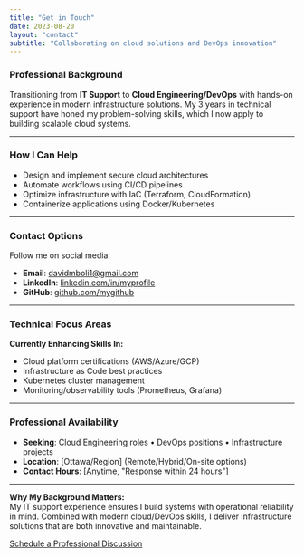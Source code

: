 ```yaml
---
title: "Get in Touch"
date: 2023-08-20
layout: "contact"
subtitle: "Collaborating on cloud solutions and DevOps innovation"
---
```


### Professional Background

Transitioning from **IT Support** to **Cloud Engineering/DevOps** with hands-on experience in modern infrastructure solutions. My 3 years in technical support have honed my problem-solving skills, which I now apply to building scalable cloud systems.

---

### How I Can Help
- Design and implement secure cloud architectures
- Automate workflows using CI/CD pipelines
- Optimize infrastructure with IaC (Terraform, CloudFormation)
- Containerize applications using Docker/Kubernetes

---

### Contact Options

Follow me on social media:
- **Email**: [davidmboli1@gmail.com](mailto:davidmboli1@gmail.com)   
- **LinkedIn**: [linkedin.com/in/myprofile](https://www.linkedin.com/in/david-mboli-idie-38b974209/)  
- **GitHub**: [github.com/mygithub](https://github.com/kingdave4) 

---

### Technical Focus Areas
**Currently Enhancing Skills In:**
- Cloud platform certifications (AWS/Azure/GCP)
- Infrastructure as Code best practices
- Kubernetes cluster management
- Monitoring/observability tools (Prometheus, Grafana)

---

### Professional Availability
- **Seeking**: Cloud Engineering roles • DevOps positions • Infrastructure projects
- **Location**: [Ottawa/Region] (Remote/Hybrid/On-site options)
- **Contact Hours**: [Anytime, "Response within 24 hours"]

---

**Why My Background Matters:**  
My IT support experience ensures I build systems with operational reliability in mind. Combined with modern cloud/DevOps skills, I deliver infrastructure solutions that are both innovative and maintainable.

[Schedule a Professional Discussion](https://calendly.com/davidmboli1)  